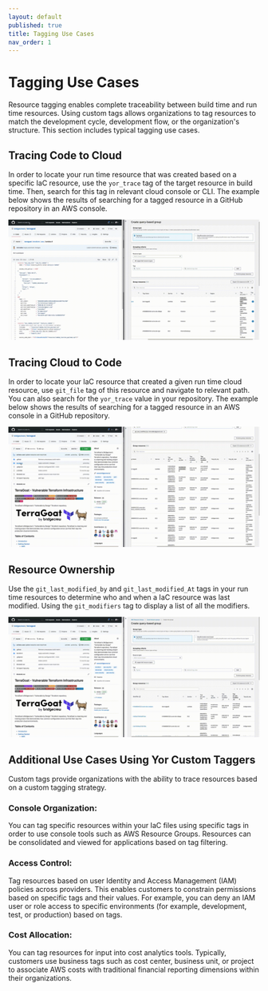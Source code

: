 ```yaml
---
layout: default
published: true
title: Tagging Use Cases
nav_order: 1
---
```


# Tagging Use Cases
Resource tagging enables complete traceability between build time and run time resources.
Using custom tags allows organizations to tag resources to match the development cycle, development flow, or the organization's structure.
This section includes typical tagging use cases.

## Tracing Code to Cloud

In order to locate your run time resource that was created based on a specific IaC resource, use the ```yor_trace``` tag of the target 
resource in build time. Then, search for this tag in relevant cloud console or CLI. The example below shows the results of searching for a tagged 
resource in a GitHub repository in an AWS console.

![](../yor_trace.gif)

## Tracing Cloud to Code

In order to locate your IaC resource that created a given run time cloud resource, use ```git_file``` tag of this resource and navigate to relevant path. 
You can also search for the ```yor_trace``` value in your repository. The example below shows the results of searching for a tagged resource in an AWS console 
in a GitHub repository.

![](../yor_file.gif)

## Resource Ownership

Use the ```git_last_modified_by``` and ```git_last_modified_At``` tags in your run time resources to determine who and when a 
IaC resource was last modified. Using the ```git_modifiers``` tag to display a list of all the modifiers. 

![](../yor_owner.gif)

## Additional Use Cases Using Yor Custom Taggers
Custom tags provide organizations with the ability to trace resources based on a custom tagging strategy.

### Console Organization:
You can tag specific resources within your IaC files using specific tags in order to use console tools such as AWS Resource Groups.
Resources can be consolidated and viewed for applications based on tag filtering. 

### Access Control:
Tag resources based on user Identity and Access Management (IAM) policies across providers. This enables customers to 
constrain permissions based on specific tags and their values. For example, you can deny an IAM user or role access to specific environments 
(for example, development, test, or production) based on tags.

### Cost Allocation:
You can tag resources for input into cost analytics tools. Typically, customers use business tags such as cost center, business unit, 
or project to associate AWS costs with traditional financial reporting dimensions within their organizations. 
